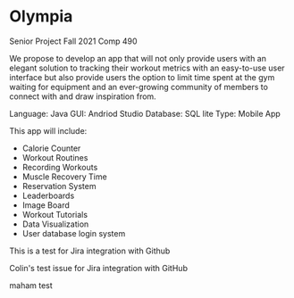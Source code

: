 # Olympia
Senior Project Fall 2021 Comp 490


We propose to develop an app that will not only provide users with an elegant solution to tracking their workout metrics with an easy-to-use user interface but also provide users the option to limit time spent at the gym waiting for equipment and an ever-growing community of members to connect with and draw inspiration from.

Language: Java
GUI: Andriod Studio
Database: SQL lite
Type: Mobile App

This app will include:
  * Calorie Counter
  * Workout Routines
  * Recording Workouts
  * Muscle Recovery Time
  * Reservation System
  * Leaderboards
  * Image Board
  * Workout Tutorials
  * Data Visualization
  * User database login system

This is a test for Jira integration with Github


Colin's test issue for Jira integration with GitHub 

maham test